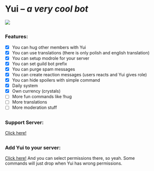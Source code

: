 # Yui – *a very cool bot*
![](https://i.imgur.com/wOCz7em.png)
##
### Features:
- [x] You can hug other members with Yui
- [x] You can use translations (there is only polish and english translation)
- [x] You can setup modrole for your server
- [x] You can set guild bot prefix
- [x] You can purge spam messages
- [x] You can create reaction messages (users reacts and Yui gives role)
- [x] You can hide spoilers with simple command
- [x] Daily system
- [x] Own currency (crystals)
- [ ] More fun commands like !hug
- [ ] More translations
- [ ] More moderation stuff
##
### Support Server:
[Click here!](https://discord.gg/2PBGEhx)
##
### Add Yui to your server:
[Click here!](https://discordapp.com/oauth2/authorize?client_id=479757582005829634&scope=bot&permissions=2146958847) And you can select permissions there, so yeah.
Some commands will just drop when Yui has wrong permissions.
##

